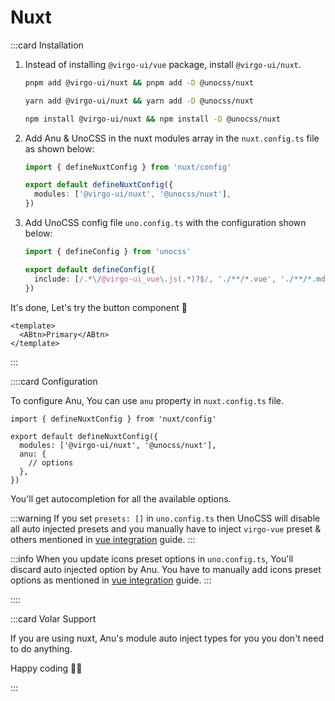 # Nuxt

:::card Installation

1. Instead of installing `@virgo-ui/vue` package, install `@virgo-ui/nuxt`.

    ```bash
    pnpm add @virgo-ui/nuxt && pnpm add -D @unocss/nuxt
    ```

    ```bash
    yarn add @virgo-ui/nuxt && yarn add -D @unocss/nuxt
    ```

    ```bash
    npm install @virgo-ui/nuxt && npm install -D @unocss/nuxt
    ```

2. Add Anu & UnoCSS in the nuxt modules array in the `nuxt.config.ts` file as shown below:

    ```ts
    import { defineNuxtConfig } from 'nuxt/config'

    export default defineNuxtConfig({
      modules: ['@virgo-ui/nuxt', '@unocss/nuxt'],
    })
    ```

3. Add UnoCSS config file `uno.config.ts` with the configuration shown below:

    ```ts
    import { defineConfig } from 'unocss'

    export default defineConfig({
      include: [/.*\/@virgo-ui_vue\.js(.*)?$/, './**/*.vue', './**/*.md'],
    })
    ```

It's done, Let's try the button component 🥳

```vue
<template>
  <ABtn>Primary</ABtn>
</template>
```

:::

::::card Configuration

To configure Anu, You can use `anu` property in `nuxt.config.ts` file.

```ts{5-7}
import { defineNuxtConfig } from 'nuxt/config'

export default defineNuxtConfig({
  modules: ['@virgo-ui/nuxt', '@unocss/nuxt'],
  anu: {
    // options
  },
})
```

You'll get autocompletion for all the available options.

:::warning
If you set `presets: []` in `uno.config.ts` then UnoCSS will disable all auto injected presets and you manually have to inject `virgo-vue` preset & others mentioned in [vue integration](/guide/getting-started/integrations/vue.html#usage) guide.
:::

:::info
When you update icons preset options in `uno.config.ts`, You'll discard auto injected option by Anu. You have to manually add icons preset options as mentioned in [vue integration](/guide/getting-started/integrations/vue.html#usage) guide.
:::

::::

:::card Volar Support

If you are using nuxt, Anu's module auto inject types for you you don't need to do anything.

Happy coding 🙌🏻

:::
